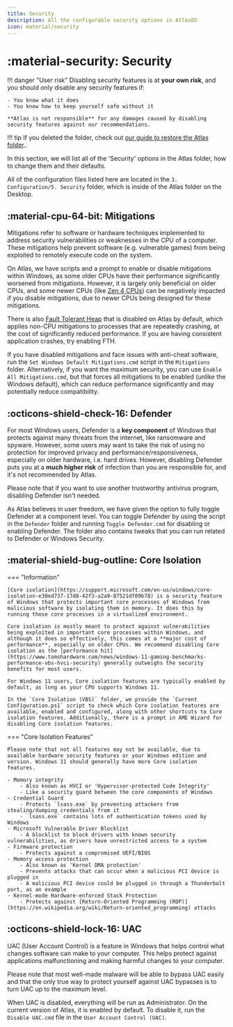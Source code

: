 ```yaml
---
title: Security
description: All the configurable security options in AtlasOS
icon: material/security
---
```


# :material-security: Security

!!! danger "User risk"
    Disabling security features is at **your own risk**, and you should only disable any security features if:

    - You know what it does
    - You know how to keep yourself safe without it

    **Atlas is not responsible** for any damages caused by disabling security features against our recommendations.

!!! tip
    If you deleted the folder, check out [our guide to restore the Atlas folder](../../../faq-and-troubleshooting/common-questions/atlas-folder-missing.md)..

In this section, we will list all of the 'Security' options in the Atlas folder, how to change them and their defaults.

All of the configuration files listed here are located in the `3. Configuration/5. Security` folder, which is inside of the Atlas folder on the Desktop.

## :material-cpu-64-bit: Mitigations

Mitigations refer to software or hardware techniques implemented to address security vulnerabilities or weaknesses in the CPU of a computer. These mitigations help prevent software (e.g. vulnerable games) from being exploited to remotely execute code on the system.

On Atlas, we have scripts and a prompt to enable or disable mitigations within Windows, as some older CPUs have their performance significantly worsened from mitigations. However, it is largely only beneficial on older CPUs, and some newer CPUs (like [Zen 4 CPUs](https://www.phoronix.com/news/AMD-Zen-4-Mitigations-Off)) can be negatively impacted if you disable mitigations, due to newer CPUs being designed for these mitigations.

There is also [Fault Tolerant Heap](https://learn.microsoft.com/en-us/windows/win32/win7appqual/fault-tolerant-heap "Microsoft FTH documentation") that is disabled on Atlas by default, which applies non-CPU mitigations to processes that are repeatedly crashing, at the cost of significantly reduced performance. If you are having consistent application crashes, try enabling FTH.

If you have disabled mitigations and face issues with anti-cheat software, run the `Set Windows Default Mitigations.cmd` script in the `Mitigations` folder. Alternatively, if you want the maximum security, you can use `Enable All Mitigations.cmd`, but that forces all mitigations to be enabled (unlike the Windows default), which can reduce performance significantly and may potentially reduce compatibility.

## :octicons-shield-check-16: Defender

For most Windows users, Defender is a **key component** of Windows that protects against many threats from the internet, like ransomware and spyware. However, some users may want to take the risk of using no protection for improved privacy and performance/responsiveness, especially on older hardware, i.e. hard drives. However, disabling Defender puts you at a **much higher risk** of infection than you are responsible for, and it's not recommended by Atlas.

Please note that if you want to use another trustworthy antivirus program, disabling Defender isn't needed.

As Atlas believes in user freedom, we have given the option to fully toggle Defender at a component level. You can toggle Defender by using the script in the `Defender` folder and running `Toggle Defender.cmd` for disabling or enabling Defender. The folder also contains tweaks that you can run related to Defender or Windows Security.

## :material-shield-bug-outline: Core Isolation

=== "Information"

    [Core isolation](https://support.microsoft.com/en-us/windows/core-isolation-e30ed737-17d8-42f3-a2a9-87521df09b78) is a security feature of Windows that protects important core processes of Windows from malicious software by isolating them in memory. It does this by running those core processes in a virtualized environment.

    Core isolation is mostly meant to protect against vulnerabilities being exploited in important core processes within Windows, and although it does so effectively, this comes at a **major cost of performance**, especially on older CPUs. We recommend disabling Core isolation as the [performance hit](https://www.tomshardware.com/news/windows-11-gaming-benchmarks-performance-vbs-hvci-security) generally outweighs the security benefits for most users.

    For Windows 11 users, Core isolation features are typically enabled by default, as long as your CPU supports Windows 11.

    In the `Core Isolation (VBS)` folder, we provide the `Current Configuration.ps1` script to check which Core isolation features are available, enabled and configured, along with other shortcuts to Core isolation features. Additionally, there is a prompt in AME Wizard for disabling Core isolation features.

=== "Core Isolation Features"

    Please note that not all features may not be available, due to available hardware security features or your Windows edition and version. Windows 11 should generally have more Core isolation features.

    - Memory integrity
        - Also known as HVCI or 'Hypervisor-protected Code Integrity'
        - Like a security guard between the core components of Windows
    - Credential Guard
        - Protects `lsass.exe` by preventing attackers from stealing/dumping credentials from it
        - `lsass.exe` contains lots of authentication tokens used by Windows
    - Microsoft Vulnerable Driver Blocklist
        - A blocklist to block drivers with known security vulnerabilities, as drivers have unrestricted access to a system
    - Firmware protection
        - Protects against a compromised UEFI/BIOS
    - Memory access protection
        - Also known as 'Kernel DMA protection'
        - Prevents attacks that can occur when a malicious PCI device is plugged in
        - A malicious PCI device could be plugged in through a Thunderbolt port, as an example
    - Kernel-mode Hardware-enforced Stack Protection
        - Protects against [Return-Oriented Programming (ROP)](https://en.wikipedia.org/wiki/Return-oriented_programming) attacks

## :octicons-shield-lock-16: UAC

UAC (User Account Control) is a feature in Windows that helps control what changes software can make to your computer. This helps protect against applications malfunctioning and making harmful changes to your computer.

Please note that most well-made malware will be able to bypass UAC easily and that the only true way to protect yourself against UAC bypasses is to turn UAC up to the maximum level.

When UAC is disabled, everything will be run as Administrator. On the current version of Atlas, it is enabled by default. To disable it, run the `Disable UAC.cmd` file in the `User Account Control (UAC)`.
